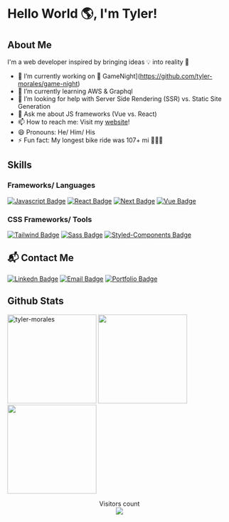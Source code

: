 # Hello World 🌎, I'm Tyler!

## About Me
I'm a web developer inspired by bringing ideas 💡 into reality 🚀

- 🔭 I’m currently working on 🎲 GameNight](https://github.com/tyler-morales/game-night)
- 🌱 I’m currently learning AWS & Graphql
- 🤔 I’m looking for help with Server Side Rendering (SSR) vs. Static Site Generation
- 💬 Ask me about JS frameworks (Vue vs. React)
- 📫 How to reach me: Visit my [website](https://tmo.codes)!
- 😄 Pronouns: He/ Him/ His
- ⚡ Fun fact: My longest bike ride was 107+ mi 🚴🏻‍♂️


## Skills
### Frameworks/ Languages
[![Javascript Badge](https://img.shields.io/badge/-Javascript-F0DB4F?style=for-the-badge&labelColor=black&logo=javascript&logoColor=F0DB4F)](#)
[![React Badge](https://img.shields.io/badge/-React-61DAFB?style=for-the-badge&labelColor=black&logo=react&logoColor=61DAFB)](#)
[![Next Badge](https://img.shields.io/badge/-Next-white?style=for-the-badge&labelColor=black&logo=next.js&logoColor=white)](#)
[![Vue Badge](https://img.shields.io/badge/-Vue-4FC08D?style=for-the-badge&labelColor=black&logo=vue.js&logoColor=4FC08D)](#)

### CSS Frameworks/ Tools
[![Tailwind Badge](https://img.shields.io/badge/-tailwind-38B2AC?style=for-the-badge&labelColor=black&logo=tailwind-css&logoColor=38B2AC)](#)
[![Sass Badge](https://img.shields.io/badge/-sass-CC6699?style=for-the-badge&labelColor=black&logo=sass&logoColor=CC6699)](#)
[![Styled-Components Badge](https://img.shields.io/badge/-styledcomponents-DB7093?style=for-the-badge&labelColor=black&logo=styled-components&logoColor=#DB7093)](#)

## 📬 Contact Me
[![Linkedn Badge](https://img.shields.io/badge/-LinkedIn-0A66C2?style=for-the-badge&labelColor=black&logo=linkedin&logoColor=0A66C2link=https://www.linkedin.com/in/tyler-morales-web-dev/)](https://www.linkedin.com/in/tyler-morales-web-dev/)
[![Email Badge](https://img.shields.io/badge/-Email-aqua?style=for-the-badge&labelColor=black&logo=mail.ru&logoColor=aqua)](mailto:tyler.morales.dev@gmail.com)
[![Portfolio Badge](https://img.shields.io/badge/-Portfolio-green?style=for-the-badge&labelColor=black&logo=google-earth&logoColor=green)](https://tmo.codes)

## Github Stats
<div>
<img src="https://github-readme-streak-stats.herokuapp.com/?user=tyler-morales&theme=blueberry" alt="tyler-morales" height="200px"/>
<img src="https://github-readme-stats.vercel.app/api?username=tyler-morales&count_private=true&show_icons=true&theme=blueberry" height="200px"/>
<img src="https://github-readme-stats.vercel.app/api/top-langs/?username=tyler-morales&show_icons=true&layout=compact&cache_seconds=1800&langs_count=8&theme=blueberry&count_private=true&show_icons=true" height="200px"/>
</div>



<p align="center"> 
  Visitors count<br>
  <img src="https://profile-counter.glitch.me/tyler-morales/count.svg" />
</p>



<!--
**tyler-morales/tyler-morales** is a ✨ _special_ ✨ repository because its `README.md` (this file) appears on your GitHub profile.

Here are some ideas to get you started:

- 🔭 I’m currently working on ...
- 🌱 I’m currently learning ...
- 👯 I’m looking to collaborate on ...
- 🤔 I’m looking for help with ...
- 💬 Ask me about ...
- 📫 How to reach me: ...
- 😄 Pronouns: ...
- ⚡ Fun fact: ...



-->
